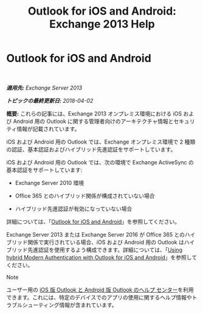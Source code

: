 ﻿---
title: 'Outlook for iOS and Android: Exchange 2013 Help'
TOCTitle: Outlook for iOS and Android
ms:assetid: 8b46e0bf-334d-44ed-bf20-eab605fdcae6
ms:mtpsurl: https://technet.microsoft.com/ja-jp/library/Mt846638(v=EXCHG.150)
ms:contentKeyID: 74520283
ms.date: 04/24/2018
mtps_version: v=EXCHG.150
ms.translationtype: HT
---

# Outlook for iOS and Android

 

_**適用先:** Exchange Server 2013_

_**トピックの最終更新日:** 2018-04-02_

**概要:**  これらの記事には、Exchange 2013 オンプレミス環境における iOS および Android 用の Outlook に関する管理者向けのアーキテクチャ情報とセキュリティ情報が記載されています。

iOS および Android 用の Outlook では、Exchange オンプレミス環境で 2 種類の認証、基本認証およびハイブリッド先進認証をサポートしています。

iOS および Android 用の Outlook では、次の環境で Exchange ActiveSync の基本認証をサポートしています:

  - Exchange Server 2010 環境

  - Office 365 とのハイブリッド関係が構成されていない場合

  - ハイブリッド先進認証が有効になっていない場合

詳細については、「[Outlook for iOS and Android](using-basic-authentication-with-outlook-for-ios-and-android-exchange-2013-help.md)」を参照してください。

Exchange Server 2013 または Exchange Server 2016 が Office 365 とのハイブリッド関係で実行されている場合、iOS および Android 用の Outlook はハイブリッド先進認証を使用するよう構成できます。詳細については、「[Using hybrid Modern Authentication with Outlook for iOS and Android](using-hybrid-modern-authentication-with-outlook-for-ios-and-android-exchange-2013-help.md)」を参照してください。


> [!NOTE]
> ユーザー用の <A href="https://support.office.com/ja-jp/article/outlook-for-ios-and-android-help-center-cd84214e-a5ac-4e95-9ea3-e07f78d0cde6">iOS 版 Outlook と Android 版 Outlook のヘルプ センター</A>を利用できます。これには、特定のデバイスでのアプリの使用に関するヘルプ情報やトラブルシューティング情報が含まれています。


